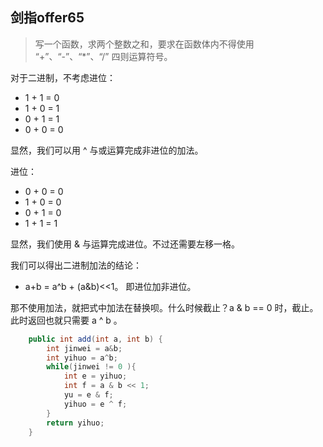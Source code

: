 ## 剑指offer65
>写一个函数，求两个整数之和，要求在函数体内不得使用 “+”、“-”、“*”、“/” 四则运算符号。

对于二进制，不考虑进位：

* 1 + 1 = 0
* 1 + 0 = 1
* 0 + 1 = 1
* 0 + 0 = 0

显然，我们可以用 ^ 与或运算完成非进位的加法。

进位：
* 0 + 0 = 0
* 1 + 0 = 0
* 0 + 1 = 0
* 1 + 1 = 1

显然，我们使用 & 与运算完成进位。不过还需要左移一格。

我们可以得出二进制加法的结论：
* a+b = a^b + (a&b)<<1。 即进位加非进位。

那不使用加法，就把式中加法在替换呗。什么时候截止？a & b == 0 时，截止。此时返回也就只需要 a ^ b 。

```java
    public int add(int a, int b) {
        int jinwei = a&b;
        int yihuo = a^b;
        while(jinwei != 0 ){
            int e = yihuo;
            int f = a & b << 1;
            yu = e & f;
            yihuo = e ^ f;
        }
        return yihuo;
    }
```